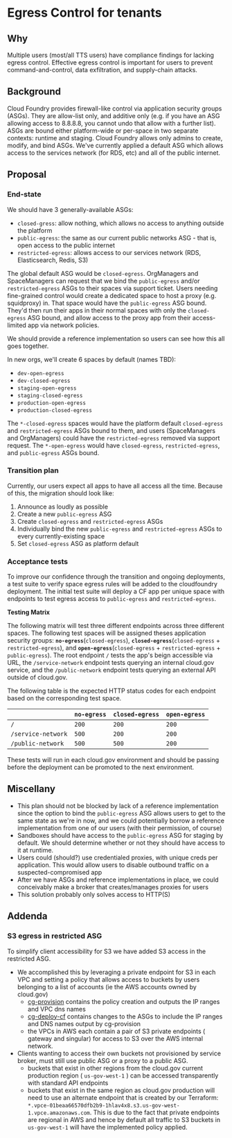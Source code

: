 # Egress Control for tenants

## Why

Multiple users (most/all TTS users) have compliance findings for lacking egress control.
Effective egress control is important for users to prevent command-and-control, data
exfiltration, and supply-chain attacks.

## Background

Cloud Foundry provides firewall-like control via application security groups (ASGs). They
are allow-list only, and additive only (e.g. if you have an ASG allowing access to 8.8.8.8,
you cannot undo that allow with a further list). ASGs are bound either platform-wide or per-space
in two separate contexts: runtime and staging. Cloud Foundry allows only admins to create,
modify, and bind ASGs. We've currently applied a default ASG which
allows access to the services network (for RDS, etc) and all of the public internet.

## Proposal

### End-state

We should have 3 generally-available ASGs:
- `closed-gress`: allow nothing, which allows no access to anything outside the platform
- `public-egress`: the same as our current public networks ASG - that is, open access to the public internet
- `restricted-egress`: allows access to our services network (RDS, Elasticsearch, Redis, S3)

The global default ASG would be `closed-egress`. OrgManagers and SpaceManagers can request that we bind the
`public-egress` and/or `restricted-egress` ASGs to their spaces via support ticket. Users needing fine-grained
control would create a dedicated space to host a proxy (e.g. squidproxy) in. That space would have
the `public-egress` ASG bound. They'd then run their apps in their normal spaces with only the `closed-egress`
ASG bound, and allow access to the proxy app from their access-limited app via network policies.

We should provide a reference implementation so users can see how this all goes together.

In new orgs, we'll create 6 spaces by default (names TBD):
- `dev-open-egress`
- `dev-closed-egress`
- `staging-open-egress`
- `staging-closed-egress`
- `production-open-egress`
- `production-closed-egress`

The `*-closed-egress` spaces would have the platform default `closed-egress` and `restricted-egress`
ASGs bound to them, and users (SpaceManagers and OrgManagers) could have the `restricted-egress` removed via
support request.
The `*-open-egress` would have `closed-egress`, `restricted-egress`, and `public-egress` ASGs bound.

### Transition plan

Currently, our users expect all apps to have all access all the time. Because of this, the migration should look like:

1. Announce as loudly as possible
2. Create a new `public-egress` ASG
3. Create `closed-egress` and `restricted-egress` ASGs
4. Individually bind the new `public-egress` and `restricted-egress` ASGs to every currently-existing space
5. Set `closed-egress` ASG as platform default

### Acceptance tests

To improve our confidence through the transition and ongoing deployments, a test suite to verify space egress rules will be added to the cloudfoundry deployment. The initial test suite will deploy a CF app per unique space with endpoints to test egress access to `public-egress` and `restricted-egress`.

__Testing Matrix__

The following matrix will test three different endpoints across three different spaces. The following test spaces will be assigned theses application security groups: __`no-egress`__(`closed-egress`), __`closed-egress`__(`closed-egress` + `restricted-egress`), and __`open-egress`__(`closed-egress` + `restricted-egress` + `public-egress`). The root endpoint `/` tests the app's beign accessible via URL, the `/service-network` endpoint tests querying an internal cloud.gov service, and the `/public-network` endpoint tests querying an external API outside of cloud.gov.


The following table is the expected HTTP status codes for each endpoint based on the corresponding test space.

| |`no-egress`|`closed-egress`|`open-egress`|
|-|-----------|---------------|-------------|
|`/`|`200`|`200`|`200`|
|`/service-network`|`500`|`200`|`200`|
|`/public-network`|`500`|`500`|`200`|

These tests will run in each cloud.gov environment and should be passing before the deployment can be promoted to the next environment.

## Miscellany

- This plan should not be blocked by lack of a reference implementation since the option
  to bind the `public-egress` ASG allows users to get to the same state as we're in now,
  and we could potentially borrow a reference implementation from one of our users (with
  their permission, of course)
- Sandboxes should have access to the `public-egress` ASG for staging by default. We should
  determine whether or not they should have access to it at runtime.
- Users could (should?) use credentialed proxies, with unique creds per application.
  This would allow users to disable outbound traffic on a suspected-compromised app
- After we have ASGs and reference implementations in place, we could conceivably
  make a broker that creates/manages proxies for users
- This solution probably only solves access to HTTP(S)

## Addenda

### S3 egress in restricted ASG

To simplify client accessibility for S3 we have added S3 access in the restricted ASG.
- We accomplished this by leveraging a private endpoint for S3 in each VPC and setting a policy that allows access to buckets by users belonging to a list of accounts (ie the AWS accounts owned by cloud.gov)
  - [cg-provision](https://github.com/cloud-gov/cg-provision) contains the policy creation and outputs the IP ranges and VPC dns names
  - [cg-deploy-cf](https://github.com/cloud-gov/cg-deploy-cf) contains changes to the ASGs to include the IP ranges and DNS names output by cg-provision
  - the VPCs in AWS each contain a pair of S3 private endpoints ( gateway and singular) for access to S3 over the AWS internal network. 
- Clients wanting to access their own buckets not provisioned by service broker, must still use public ASG or a proxy to a public ASG. 
  - buckets that exist in other regions from the cloud.gov current production region ( `us-gov-west-1` ) can be accessed transparently with standard API endpoints
  - buckets that exist in the same region as cloud.gov production will need to use an alternate endpoint that is created by our Terraform: `*.vpce-01beaa66570dfb2b9-1hlav4x8.s3.us-gov-west-1.vpce.amazonaws.com`. This is due to the fact that private endpoints are regional in AWS and hence by default all traffic to S3 buckets in `us-gov-west-1` will have the implemented policy applied. 
  
